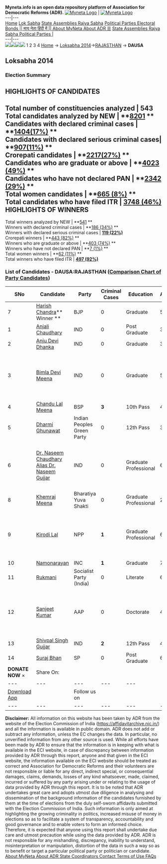 **Myneta.info is an open data repository platform of Association for Democratic Reforms (ADR).**
[![Myneta Logo](https://www.myneta.info/lib/img/myneta-logo.png)](https://www.myneta.info/) | [![Myneta Logo](https://www.myneta.info/lib/img/adr-logo.png)](https://adrindia.org)  
---|---  
[Home](https://www.myneta.info/) [Lok Sabha](https://www.myneta.info/#ls "Lok Sabha") [ State Assemblies ](https://www.myneta.info/#sa "State Assemblies") [Rajya Sabha](https://www.myneta.info/#rs "Rajya Sabha") [Political Parties ](https://www.myneta.info/party "Political Parties") [ Electoral Bonds ](https://www.myneta.info/electoral_bonds "Electoral Bonds") [ || माय नेता हिंदी में || ](https://translate.google.co.in/translate?prev=hp&hl=en&js=y&u=www.myneta.info&sl=en&tl=hi&history_state0=) [ About MyNeta ](https://adrindia.org/content/about-myneta) [ About ADR ](https://adrindia.org/about-adr/who-we-are) [☰](javascript:void\(0\))
[ State Assemblies ](https://www.myneta.info/#sa "State Assemblies") [ Rajya Sabha ](https://www.myneta.info/#rs "Rajya Sabha") [ Political Parties ](https://www.myneta.info/party "Political Parties")
|   
---|---  
![](https://www.myneta.info/lib/img/banner/banner-1.png)![](https://www.myneta.info/lib/img/banner/banner-2.png)![](https://www.myneta.info/lib/img/banner/banner-3.png)![](https://www.myneta.info/lib/img/banner/banner-4.png)
1  2  3  4 
[Home](https://www.myneta.info/) → [Loksabha 2014](https://www.myneta.info/ls2014/)→[RAJASTHAN](https://www.myneta.info/ls2014/index.php?action=show_constituencies&state_id=20) → **DAUSA**
### 
## Loksabha 2014
###  Election Summary 
HIGHLIGHTS OF CANDIDATES  
---  
Total number of constituencies analyzed |  543   
Total candidates analyzed by NEW | **[8201](https://www.myneta.info/ls2014/index.php?action=summary&subAction=candidates_analyzed&sort=candidate#summary) **  
Candidates with declared criminal cases | **[1404(17%)](https://www.myneta.info/ls2014/index.php?action=summary&subAction=crime&sort=candidate#summary) **  
Candidates with declared serious criminal cases| **[907(11%)](https://www.myneta.info/ls2014/index.php?action=summary&subAction=serious_crime&sort=candidate#summary) **  
Crorepati candidates | **[2217(27%)](https://www.myneta.info/ls2014/index.php?action=summary&subAction=crorepati&sort=candidate#summary) **  
Candidates who are graduate or above | **[4023 (49%)](https://www.myneta.info/ls2014/index.php?action=summary&subAction=education&sort=candidate#summary) **  
Candidates who have not declared PAN | **[2342 (29%)](https://www.myneta.info/ls2014/index.php?action=summary&subAction=without_pan&sort=candidate#summary) **  
Total women candidates | **[665 (8%)](https://www.myneta.info/ls2014/index.php?action=summary&subAction=women_candidate&sort=candidate#summary) **  
Total candidates who have filed ITR | [**3748 (46%)**](https://www.myneta.info/ls2014/index.php?action=summary&subAction=filed_itr&sort=candidate#summary)  
HIGHLIGHTS OF WINNERS  
---  
Total winners analyzed by NEW | **[541](https://www.myneta.info/ls2014/index.php?action=summary&subAction=winner_analyzed&sort=candidate#summary) **  
Winners with declared criminal cases | **[186 (34%)](https://www.myneta.info/ls2014/index.php?action=summary&subAction=winner_crime&sort=candidate#summary) **  
Winners with declared serious criminal cases | **[119 (22%)](https://www.myneta.info/ls2014/index.php?action=summary&subAction=winner_serious_crime&sort=candidate#summary)**  
Crorepati winners | **[443 (82%)](https://www.myneta.info/ls2014/index.php?action=summary&subAction=winner_crorepati&sort=candidate#summary) **  
Winners who are graduate or above | **[403 (74%)](https://www.myneta.info/ls2014/index.php?action=summary&subAction=winner_education&sort=candidate#summary) **  
Winners who have not declared PAN | **[7 (1%)](https://www.myneta.info/ls2014/index.php?action=summary&subAction=winner_without_pan&sort=candidate#summary) **  
Total women winners | **[62 (11%)](https://www.myneta.info/ls2014/index.php?action=summary&subAction=winner_women&sort=candidate#summary) **  
Total winners who have filed ITR | [**497 (92%)**](https://www.myneta.info/ls2014/index.php?action=summary&subAction=winner_filed_itr&sort=candidate#summary)  
### List of Candidates - DAUSA:RAJASTHAN ([Comparison Chart of Party Candidates](https://www.myneta.info/ls2014/comparisonchart.php?constituency_id=401))
SNo | Candidate| Party| Criminal Cases| Education| Age| Total Assets| Liabilities  
---|---|---|---|---|---|---|---  
7  | [Harish Chandra](https://www.myneta.info/ls2014/candidate.php?candidate_id=4237)** Winner ** | BJP | 0 | Graduate| 59 | Rs 6,03,94,789 ~ 6 Crore+ | Rs 45,000 ~ 45 Thou+  
1  | [Anjali Chaudhary](https://www.myneta.info/ls2014/candidate.php?candidate_id=5105) | IND | 0 | Post Graduate| 31 | Rs 7,50,000 ~ 7 Lacs+ | Rs 0 ~   
2  | [Anju Devi Dhanka](https://www.myneta.info/ls2014/candidate.php?candidate_id=4230) | IND | 0 | Graduate| 37 | Rs 60,22,739 ~ 60 Lacs+ | Rs 28,00,000 ~ 28 Lacs+  
3  | [Bimla Devi Meena](https://www.myneta.info/ls2014/candidate.php?candidate_id=4238) | IND | 0 | Graduate| 57 | ![](https://myneta.info/image_v2.php?myneta_folder=ls2014&candidate_id=4238&col=ta) | ![](https://myneta.info/image_v2.php?myneta_folder=ls2014&candidate_id=4238&col=lia)  
4  | [Chandu Lal Meena](https://www.myneta.info/ls2014/candidate.php?candidate_id=4231) | BSP | **3** | 10th Pass| 47 | Rs 1,21,85,71,031 ~ 121 Crore+ | Rs 2,60,15,101 ~ 2 Crore+  
5  | [Dharmi Ghunawat](https://www.myneta.info/ls2014/candidate.php?candidate_id=5099) | Indian Peoples Green Party | 0 | 12th Pass| 36 | Rs 6,63,000 ~ 6 Lacs+ | Rs 0 ~   
6  | [Dr. Naseem Chaudhary Alias Dr. Naseem Gujjar](https://www.myneta.info/ls2014/candidate.php?candidate_id=4235) | IND | 0 | Graduate Professional| 61 | ![](https://myneta.info/image_v2.php?myneta_folder=ls2014&candidate_id=4235&col=ta) | ![](https://myneta.info/image_v2.php?myneta_folder=ls2014&candidate_id=4235&col=lia)  
8  | [Khemraj Meena](https://www.myneta.info/ls2014/candidate.php?candidate_id=5101) | Bharatiya Yuva Shakti | 0 | Graduate Professional| 27 | Rs 1,40,095 ~ 1 Lacs+ | Rs 0 ~   
9  | [Kirodi Lal](https://www.myneta.info/ls2014/candidate.php?candidate_id=4234) | NPP | **1** | Graduate Professional| 62 | ![](https://myneta.info/image_v2.php?myneta_folder=ls2014&candidate_id=4234&col=ta) | ![](https://myneta.info/image_v2.php?myneta_folder=ls2014&candidate_id=4234&col=lia)  
10  | [Namonarayan](https://www.myneta.info/ls2014/candidate.php?candidate_id=4233) | INC | **1** | Graduate| 70 | Rs 3,66,42,035 ~ 3 Crore+ | Rs 0 ~   
11  | [Rukmani](https://www.myneta.info/ls2014/candidate.php?candidate_id=4236) | Socialist Party (India) | 0 | Literate| 67 | Rs 27,67,391 ~ 27 Lacs+ | Rs 1,75,000 ~ 1 Lacs+  
12  | [Sanjeet Kumar](https://www.myneta.info/ls2014/candidate.php?candidate_id=5104) | AAP | 0 | Doctorate| 40 | ![](https://myneta.info/image_v2.php?myneta_folder=ls2014&candidate_id=5104&col=ta) | ![](https://myneta.info/image_v2.php?myneta_folder=ls2014&candidate_id=5104&col=lia)  
13  | [Shivpal Singh Gujjar](https://www.myneta.info/ls2014/candidate.php?candidate_id=5100) | IND | **2** | 12th Pass| 42 | Rs 25,21,07,430 ~ 25 Crore+ | Rs 1,18,33,122 ~ 1 Crore+  
14  | [Suraj Bhan](https://www.myneta.info/ls2014/candidate.php?candidate_id=4232) | SP | 0 | Post Graduate| 60 | Rs 55,82,551 ~ 55 Lacs+ | Rs 0 ~   
|  **DONATE NOW** × |  Share On:  | [](https://api.whatsapp.com/send?text=https%3A%2F%2Fmyneta.info%2Fpunjab2022%2Findex.php%3Faction%3Dshow_constituencies%26state_id%3D19) | [](https://www.facebook.com/sharer/sharer.php?u=https%3A%2F%2Fmyneta.info%2Fpunjab2022%2Findex.php%3Faction%3Dshow_constituencies%26state_id%3D19) | [](https://twitter.com/share?url=https%3A%2F%2Fmyneta.info%2Fpunjab2022%2Findex.php%3Faction%3Dshow_constituencies%26state_id%3D19)  
---|---|---|---|---  
| [ Download App ](https://play.google.com/store/apps/details?id=com.webrosoft.myneta1&pcampaignid=pcampaignidMKT-Other-global-all-co-prtnr-py-PartBadge-Mar2515-1) | [](https://play.google.com/store/apps/details?id=com.webrosoft.myneta1&pcampaignid=pcampaignidMKT-Other-global-all-co-prtnr-py-PartBadge-Mar2515-1) |  Follow us on  | [](https://www.facebook.com/adrindia.org/) | [](https://twitter.com/adrspeaks) | [](https://groups.google.com/g/national-election-watch?hl=en&pli=1) | [](https://www.instagram.com/adrspeaks/) | [](https://www.youtube.com/user/adrspeaks) | [](https://sharechat.com/profile/adrspeaks)  
---|---|---|---|---|---|---|---|---  
**Disclaimer:** All information on this website has been taken by ADR from the website of the Election Commission of India (https://affidavitarchive.nic.in/) and all the information is available in public domain. ADR does not add or subtract any information, unless the EC changes the data. In particular, no unverified information from any other source is used. While all efforts have been made by ADR to ensure that the information is in keeping with what is available in the ECI website, in case of discrepancy between information provided by ADR through this report, anyone and that given in the ECI website, the information available on the ECI website should be treated as correct and Association for Democratic Reforms and their volunteers are not responsible or liable for any direct, indirect special, or consequential damages, claims, demands, losses of any kind whatsoever, made, claimed, incurred or suffered by any party arising under or relating to the usage of data provided by ADR through this report. It is to be noted that ADR undertakes great care and adopts utmost due diligence in analysing and dissemination of the background information of the candidates furnished by them at the time of elections from the duly self-sworn affidavits submitted with the Election Commission of India. Such information is only aimed at highlighting the growing criminality in politics, increased misuse of money in elections so as to facilitate a system of transparency, accountability and good governance and to enable voters to form an informed choice. Therefore, it is expected that anyone using this report shall undertake due care and utmost precaution while using the data provided by ADR. ADR is not responsible for any mishandling, discrepancy, inability to understand, misinterpretation or manipulation, distortion of the data in such a way so as to benefit or target a particular political party or politician or candidate. 
[ About MyNeta ](https://adrindia.org/content/about-myneta) [ About ADR ](https://adrindia.org/about-adr/who-we-are) [ State Coordinators ](https://adrindia.org/about-adr/state-coordinators) [ Contact ](https://adrindia.org/contact-us) [ Terms of Use ](https://adrindia.org/content/adr-terms-use) [ FAQs ](https://adrindia.org/content/faqs)
